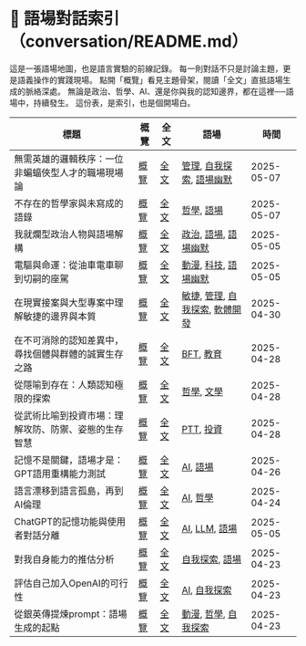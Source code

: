 # 🧾 語場對話索引（conversation/README.md）

這是一張語場地圖，也是語言實驗的前線記錄。
每一則對話不只是討論主題，更是語義操作的實踐現場。
點開「概覽」看見主題骨架，閱讀「全文」直抵語場生成的脈絡深處。
無論是政治、哲學、AI、還是你與我的認知邊界，都在這裡──語場中，持續發生。
這份表，是索引，也是個開場白。

| 標題 | 概覽 | 全文 | 語場 | 時間 |
|-------|------------|------|------|------|
| 無需英雄的邏輯秩序：一位非蝙蝠俠型人才的職場現場論 | [概覽](/conversation/topic/無需英雄的邏輯秩序：一位非蝙蝠俠型人才的職場現場論.topic.md) | [全文](/conversation/無需英雄的邏輯秩序：一位非蝙蝠俠型人才的職場現場論.md) | [管理](/tags/管理.md), [自我探索](/tags/自我探索.md), [語場幽默](/tags/語場幽默.md) | 2025-05-07 |
| 不存在的哲學家與未寫成的語錄 | [概覽](/conversation/topic/不存在的哲學家與未寫成的語錄.topic.md) | [全文](/conversation/不存在的哲學家與未寫成的語錄.md) | [哲學](/tags/哲學.md), [語場](/tags/語場.md) | 2025-05-07 |
| 我就爛型政治人物與語場解構 | [概覽](/conversation/topic/我就爛型政治人物與語場解構.topic.md) | [全文](/conversation/我就爛型政治人物與語場解構.md) | [政治](/tags/政治.md), [語場](/tags/語場.md), [語場幽默](/tags/語場幽默.md) | 2025-05-05 |
| 電驅與命運：從油車電車聊到切嗣的座駕 | [概覽](/conversation/topic/電驅與命運：從油車電車聊到切嗣的座駕.topic.md) | [全文](/conversation/電驅與命運：從油車電車聊到切嗣的座駕.md) | [動漫](/tags/動漫.md), [科技](/tags/科技.md), [語場幽默](/tags/語場幽默.md) | 2025-05-05 |
| 在現實接案與大型專案中理解敏捷的邊界與本質 | [概覽](/conversation/topic/在現實接案與大型專案中理解敏捷的邊界與本質.topic.md) | [全文](/conversation/在現實接案與大型專案中理解敏捷的邊界與本質.md) | [敏捷](/tags/敏捷.md), [管理](/tags/管理.md), [自我探索](/tags/自我探索.md), [軟體開發](/tags/軟體開發.md) | 2025-04-30 |
| 在不可消除的認知差異中，尋找個體與群體的誠實生存之路 | [概覽](/conversation/topic/在不可消除的認知差異中，尋找個體與群體的誠實生存之路.topic.md) | [全文](/conversation/在不可消除的認知差異中，尋找個體與群體的誠實生存之路.md) | [BFT](/tags/BFT.md), [教育](/tags/教育.md) | 2025-04-28 |
| 從隱喻到存在：人類認知極限的探索 | [概覽](/conversation/topic/從隱喻到存在：人類認知極限的探索.topic.md) | [全文](/conversation/從隱喻到存在：人類認知極限的探索.md) | [哲學](/tags/哲學.md), [文學](/tags/文學.md) | 2025-04-28 |
| 從武術比喻到投資市場：理解攻防、防禦、姿態的生存智慧 | [概覽](/conversation/topic/從武術比喻到投資市場：理解攻防、防禦、姿態的生存智慧.topic.md) | [全文](/conversation/從武術比喻到投資市場：理解攻防、防禦、姿態的生存智慧.md) | [PTT](/tags/PTT.md), [投資](/tags/投資.md) | 2025-04-28 |
| 記憶不是關鍵，語場才是：GPT語用重構能力測試 | [概覽](/conversation/topic/記憶不是關鍵，語場才是：GPT語用重構能力測試.topic.md) | [全文](/conversation/記憶不是關鍵，語場才是：GPT語用重構能力測試.md) | [AI](/tags/AI.md), [語場](/tags/語場.md) | 2025-04-26 |
| 語言漂移到語言孤島，再到AI倫理 | [概覽](/conversation/topic/語言漂移到語言孤島，再到AI倫理.topic.md) | [全文](/conversation/語言漂移到語言孤島，再到AI倫理.md) | [AI](/tags/AI.md), [哲學](/tags/哲學.md) | 2025-04-24 |
| ChatGPT的記憶功能與使用者對話分離 | [概覽](/conversation/topic/ChatGPT的記憶功能與使用者對話分離.topic.md) | [全文](/conversation/ChatGPT的記憶功能與使用者對話分離.md) | [AI](/tags/AI.md), [LLM](/tags/LLM.md), [語場](/tags/語場.md) | 2025-05-05 |
| 對我自身能力的推估分析 | [概覽](/conversation/topic/對我自身能力的推估分析.topic.md) | [全文](/conversation/對我自身能力的推估分析.md) | [自我探索](/tags/自我探索.md), [語場](/tags/語場.md) | 2025-04-23 |
| 評估自己加入OpenAI的可行性 | [概覽](/conversation/topic/評估自己加入OpenAI的可行性.topic.md) | [全文](/conversation/評估自己加入OpenAI的可行性.md) | [AI](/tags/AI.md), [自我探索](/tags/自我探索.md) | 2025-04-23 |
| 從銀英傳提煉prompt：語場生成的起點 | [概覽](/conversation/topic/從銀英傳提煉prompt：語場生成的起點.topic.md) | [全文](/conversation/從銀英傳提煉prompt：語場生成的起點.md) | [動漫](/tags/動漫.md), [哲學](/tags/哲學.md), [自我探索](/tags/自我探索.md) | 2025-04-23 |